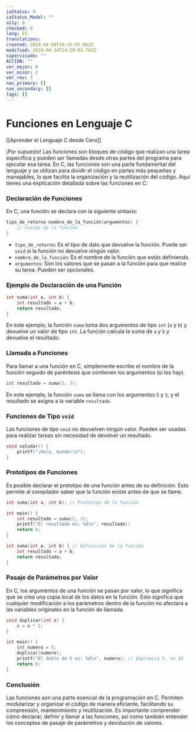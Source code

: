 ```yaml
---
iaStatus: 0
iaStatus_Model: ""
a11y: 0
checked: 0
lang: ES
translations: 
created: 2024-04-08T10:15:07.862Z
modified: 2024-04-14T14:29:03.763Z
supervisado: ""
ACCION: ""
ver_major: 0
ver_minor: 2
ver_rev: 3
nav_primary: []
nav_secondary: []
tags: []
---
```

# Funciones en Lenguaje C

[[Aprender el Lenguaje C desde Cero]]

¡Por supuesto! Las funciones son bloques de código que realizan una tarea específica y pueden ser llamadas desde otras partes del programa para ejecutar esa tarea. En C, las funciones son una parte fundamental del lenguaje y se utilizan para dividir el código en partes más pequeñas y manejables, lo que facilita la organización y la reutilización del código. Aquí tienes una explicación detallada sobre las funciones en C:

### Declaración de Funciones

En C, una función se declara con la siguiente sintaxis:

```c
tipo_de_retorno nombre_de_la_función(argumentos) {
    // Cuerpo de la función
}
```

- `tipo_de_retorno`: Es el tipo de dato que devuelve la función. Puede ser `void` si la función no devuelve ningún valor.
- `nombre_de_la_función`: Es el nombre de la función que estás definiendo.
- `argumentos`: Son los valores que se pasan a la función para que realice su tarea. Pueden ser opcionales.

### Ejemplo de Declaración de una Función

```c
int suma(int a, int b) {
    int resultado = a + b;
    return resultado;
}
```

En este ejemplo, la función `suma` toma dos argumentos de tipo `int` (`a` y `b`) y devuelve un valor de tipo `int`. La función calcula la suma de `a` y `b` y devuelve el resultado.

### Llamada a Funciones

Para llamar a una función en C, simplemente escribe el nombre de la función seguido de paréntesis que contienen los argumentos (si los hay).

```c
int resultado = suma(5, 3);
```

En este ejemplo, la función `suma` se llama con los argumentos `5` y `3`, y el resultado se asigna a la variable `resultado`.

### Funciones de Tipo `void`

Las funciones de tipo `void` no devuelven ningún valor. Pueden ser usadas para realizar tareas sin necesidad de devolver un resultado.

```c
void saludar() {
    printf("¡Hola, mundo!\n");
}
```

### Prototipos de Funciones

Es posible declarar el prototipo de una función antes de su definición. Esto permite al compilador saber que la función existe antes de que se llame.

```c
int suma(int a, int b); // Prototipo de la función

int main() {
    int resultado = suma(5, 3);
    printf("El resultado es: %d\n", resultado);
    return 0;
}

int suma(int a, int b) { // Definición de la función
    int resultado = a + b;
    return resultado;
}
```

### Pasaje de Parámetros por Valor

En C, los argumentos de una función se pasan por valor, lo que significa que se crea una copia local de los datos en la función. Esto significa que cualquier modificación a los parámetros dentro de la función no afectará a las variables originales en la función de llamada.

```c
void duplicar(int x) {
    x = x * 2;
}

int main() {
    int numero = 5;
    duplicar(numero);
    printf("El doble de 5 es: %d\n", numero); // Imprimirá 5, no 10
    return 0;
}
```

### Conclusión

Las funciones son una parte esencial de la programación en C. Permiten modularizar y organizar el código de manera eficiente, facilitando su comprensión, mantenimiento y reutilización. Es importante comprender cómo declarar, definir y llamar a las funciones, así como también entender los conceptos de pasaje de parámetros y devolución de valores.